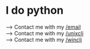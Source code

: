 <h1>I do python</h1>

--> Contact me with my [/email](http://mailto:dctachasing@gmail.com)<br>
--> Contact me with my [/unixcli](https://git.cmdcustom.repl.co/unix-cli-dl)<br>
--> Contact me with my [/wincli](https://git.cmdcustom.repl.co/win-cli-dl)

<!---
cmdcustom/cmdcustom is a ✨ special ✨ repository because its `README.md` (this file) appears on your GitHub profile.
You can click the Preview link to take a look at your changes.
--->
